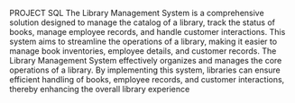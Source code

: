 PROJECT SQL
The Library Management System  is a comprehensive solution designed to manage the catalog of a library, track the status of books, manage employee records, and handle customer interactions. This system aims to streamline the operations of a library, making it easier to manage book inventories, employee details, and customer records.
The Library Management System effectively organizes and manages the core operations of a library. By implementing this system, libraries can ensure efficient handling of books, employee records, and customer interactions, thereby enhancing the overall library experience
